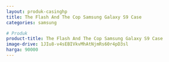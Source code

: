 ```yaml
---
layout: produk-casinghp
title: The Flash And The Cop Samsung Galaxy S9 Case
categories: samsung

# Produk
product-title: The Flash And The Cop Samsung Galaxy S9 Case
image-drive: 1JIu8-v4sEBIVkvMhAtNjmRs60r4pD3sl
harga: 90000
---
```

